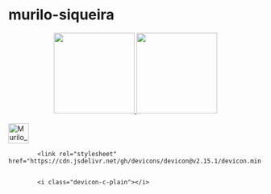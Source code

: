 # murilo-siqueira
<div dir="auto" align="center">
  <a href="https://github.com/ubiratan-motta">
  <img src="https://camo.githubusercontent.com/8ee7caeae4f8528ec3a7104fee4ceefef63e2e6d36d7f75e4fefe5e814c9e752/68747470733a2f2f6769746875622d726561646d652d73746174732e76657263656c2e6170702f6170693f757365726e616d653d756269726174616e2d6d6f7474612673686f775f69636f6e733d74727565267468656d653d7261646963616c26696e636c7564655f616c6c5f636f6d6d6974733d7472756526636f756e745f707269766174653d74727565" data-canonical-src="https://github-readme-stats.vercel.app/api?username=ubiratan-motta&amp;show_icons=true&amp;theme=radical&amp;include_all_commits=true&amp;count_private=true" style="max-width: 100%;" height="160em">
  <img src="https://camo.githubusercontent.com/f4198ab83fce24b1b644dd673edc7dbc64cfa049c4693f3c153a02a9f154bf19/68747470733a2f2f6769746875622d726561646d652d73746174732e76657263656c2e6170702f6170692f746f702d6c616e67732f3f757365726e616d653d756269726174616e2d6d6f747461266c61796f75743d636f6d70616374266c616e67735f636f756e743d37267468656d653d7261646963616c" data-canonical-src="https://github-readme-stats.vercel.app/api/top-langs/?username=ubiratan-motta&amp;layout=compact&amp;langs_count=7&amp;theme=radical" style="max-width: 100%;" height="160em">
</a></div>

<div style = "display: inline_block"><br>
  <img align= "center" alt="Murilo_C" heigth="30" width="40" src="https://cdn.jsdelivr.net/gh/devicons/devicon@v2.15.1/devicon.min.css" />
</div>

            <link rel="stylesheet" href="https://cdn.jsdelivr.net/gh/devicons/devicon@v2.15.1/devicon.min.css">
          

            <i class="devicon-c-plain"></i>
  
          

            
